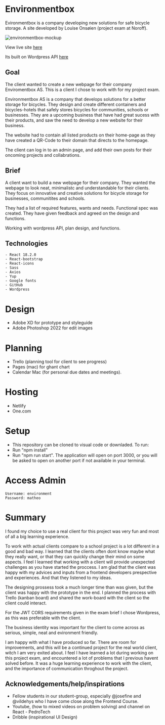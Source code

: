 # Environmentbox 
Evironmentbox is a company developing new solutions for safe bicycle storage. A site developed by Louise Onsøien (project exam at Noroff).

![environmentbox-mockup](https://user-images.githubusercontent.com/79151322/209818322-001b84d8-e7a7-4113-a327-34945913b796.jpg)

View live site [here](https://evironmentbox.netlify.app/)

Its built on Wordpress API [here](https://project-evironment.no/)

## Goal
The client wanted to create a new webpage for their company Enviromentbox AS. This is a client I chose to work with for my project exam. 

Environmentbox AS is a company that develops solutions for a better storage for bicycles. They design and create different containers and bicycles-hotels that safely stores bicycles for communities, schools or businesses. They are a upcoming business that have had great sucess with their products, and saw the need to develop a new website for their business.

The website had to contain all listed products on their home-page as they have created a QR-Code to their domain that directs to the homepage. 

The client can log in to an admin page, and add their own posts for their oncoming projects and collabrations. 

## Brief
A client want to build a new webpage for their company. They wanted the webpage to look neat, minimalistc and understandable for their clients. They focus on innovative and creative solutions for bicycle storage for businesses, communitites and schools.

They had a list of required features, wants and needs. Functional spec was created. 
They have given feedback and agreed on the design and functions. 

Working with wordpress API, plan design, and functions. 

## Technologies 

    - React 18.2.0
    - React-bootstrap
    - React-icons
    - Sass
    - Axios
    - Yup
    - Google fonts
    - GitHub
    - Wordpress
    
    
  # Design 
  - Adobe XD for prototype and styleguide
  - Adobe Photoshop 2022 for edit images 
    
   # Planning
   - Trello (planning tool for client to see progress)
   - Pages (mac) for ghant chart
   - Calendar Mac (for personal due dates and meetings). 
    
  # Hosting
   - Netlify
   - One.com 
    
   # Setup 
   - This repository can be cloned to visual code or downladed. 
   To run: 
   - Run "npm install"
   - Run "npm run start".
   The application will open on port 3000, or you will be asked to open on another port if not available in your terminal.
    
   # Access Admin
    
    Username: environment 
    Password: matheo 
    
   # Summary 
   
I found my choice to use a real client for this project was very fun and most of all a big learning experience. 

To work with actual clients compare to a school project is a lot different in a good and bad way. I learned that the clients often dont know maybe what they really want, or that they can quickly change their mind on some aspects. I feel I learned that working with a client will provide unexpected challenges as you have started the proccess. I am glad that the client was happy with my advices and inputs from a frontend developers prespective and experiences. And that they listened to my ideas.

The designing prossess took a much longer time than was given, but the client was happy with the prototype in the end. 
I planned the process with Trello (kanban board) and shared the work-board with the client so the client could interact. 

For the JWT CORS requirements given in the exam brief I chose Wordpress, as this was preferable with the client. 

The business identity was important for the client to come across as serious, simple, neat and evironment friendly.

I am happy with what I have produced so far. There are room for improvements, and this will be a continued project for the real world client, witch I am very exited about. I feel I have learned a lot during working on this project exam, and encountered a lot of problems that I previous havent solved before. It was a huge learning experience to work with the client, and the importance of communication throghout the project. 

## Acknowledgements/help/inspirations 
- Fellow students in our student-group, especially @josefine and @vildehys who I have come close along the Frontend Course. 
- Youtube, (how to mixed videos on problem solving) and channel on React - PedroTech
- Dribble (inspirational UI Design) 

